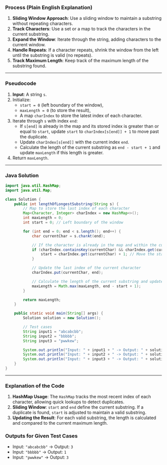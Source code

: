 ### Process (Plain English Explanation)

1. **Sliding Window Approach**: Use a sliding window to maintain a substring without repeating characters.
2. **Track Characters**: Use a set or a map to track the characters in the current substring.
3. **Expand the Window**: Iterate through the string, adding characters to the current window.
4. **Handle Repeats**: If a character repeats, shrink the window from the left until the substring is valid (no repeats).
5. **Track Maximum Length**: Keep track of the maximum length of the substring found.

---

### Pseudocode

1. **Input**: A string `s`.
2. Initialize:
   - `start = 0` (left boundary of the window),
   - `maxLength = 0` (to store the result),
   - A map `charIndex` to store the latest index of each character.
3. Iterate through `s` with index `end`:
   - If `s[end]` is already in the map and its stored index is greater than or equal to `start`, update `start` to `charIndex[s[end]] + 1` to move past the duplicate.
   - Update `charIndex[s[end]]` with the current index `end`.
   - Calculate the length of the current substring as `end - start + 1` and update `maxLength` if this length is greater.
4. Return `maxLength`.

---

### Java Solution

```java
import java.util.HashMap;
import java.util.Map;

class Solution {
    public int lengthOfLongestSubstring(String s) {
        // Map to store the last index of each character
        Map<Character, Integer> charIndex = new HashMap<>();
        int maxLength = 0;
        int start = 0; // Left boundary of the window

        for (int end = 0; end < s.length(); end++) {
            char currentChar = s.charAt(end);

            // If the character is already in the map and within the current window
            if (charIndex.containsKey(currentChar) && charIndex.get(currentChar) >= start) {
                start = charIndex.get(currentChar) + 1; // Move the start to avoid the duplicate
            }

            // Update the last index of the current character
            charIndex.put(currentChar, end);

            // Calculate the length of the current substring and update maxLength
            maxLength = Math.max(maxLength, end - start + 1);
        }

        return maxLength;
    }

    public static void main(String[] args) {
        Solution solution = new Solution();

        // Test cases
        String input1 = "abcabcbb";
        String input2 = "bbbbb";
        String input3 = "pwwkew";

        System.out.println("Input: " + input1 + " -> Output: " + solution.lengthOfLongestSubstring(input1)); // Expected: 3
        System.out.println("Input: " + input2 + " -> Output: " + solution.lengthOfLongestSubstring(input2)); // Expected: 1
        System.out.println("Input: " + input3 + " -> Output: " + solution.lengthOfLongestSubstring(input3)); // Expected: 3
    }
}
```

---

### Explanation of the Code

1. **HashMap Usage**: The `HashMap` tracks the most recent index of each character, allowing quick lookups to detect duplicates.
2. **Sliding Window**: `start` and `end` define the current substring. If a duplicate is found, `start` is adjusted to maintain a valid substring.
3. **Updating the Result**: For each valid substring, the length is calculated and compared to the current maximum length.

### Outputs for Given Test Cases
- Input: `"abcabcbb"` -> Output: `3`
- Input: `"bbbbb"` -> Output: `1`
- Input: `"pwwkew"` -> Output: `3`